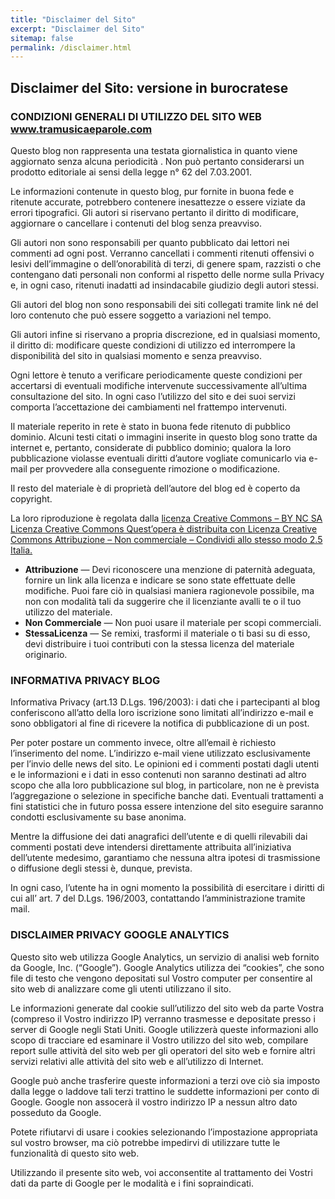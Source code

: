 ```yaml
---
title: "Disclaimer del Sito"
excerpt: "Disclaimer del Sito"
sitemap: false
permalink: /disclaimer.html
---
```


## Disclaimer del Sito: versione in burocratese

### CONDIZIONI GENERALI DI UTILIZZO DEL SITO WEB www.tramusicaeparole.com

Questo blog non rappresenta una testata giornalistica in quanto viene aggiornato senza alcuna periodicità . Non può pertanto considerarsi un prodotto editoriale ai sensi della legge n° 62 del 7.03.2001.

Le informazioni contenute in questo blog, pur fornite in buona fede e ritenute accurate, potrebbero contenere inesattezze o essere viziate da errori tipografici. Gli autori si riservano pertanto il diritto di modificare, aggiornare o cancellare i contenuti del blog senza preavviso.

Gli autori non sono responsabili per quanto pubblicato dai lettori nei commenti ad ogni post. Verranno cancellati i commenti ritenuti offensivi o lesivi dell’immagine o dell’onorabilità di terzi, di genere spam, razzisti o che contengano dati personali non conformi al rispetto delle norme sulla Privacy e, in ogni caso, ritenuti inadatti ad insindacabile giudizio degli autori stessi.

Gli autori del blog non sono responsabili dei siti collegati tramite link né del loro contenuto che può essere soggetto a variazioni nel tempo.

Gli autori infine si riservano a propria discrezione, ed in qualsiasi momento, il diritto di: modificare queste condizioni di utilizzo ed interrompere la disponibilità del sito in qualsiasi momento e senza preavviso.

Ogni lettore è tenuto a verificare periodicamente queste condizioni per accertarsi di eventuali modifiche intervenute successivamente all’ultima consultazione del sito. In ogni caso l’utilizzo del sito e dei suoi servizi comporta l’accettazione dei cambiamenti nel frattempo intervenuti.

Il materiale reperito in rete è stato in buona fede ritenuto di pubblico dominio. Alcuni testi citati o immagini inserite in questo blog sono tratte da internet e, pertanto, considerate di pubblico dominio; qualora la loro pubblicazione violasse eventuali diritti d’autore vogliate comunicarlo via e-mail per provvedere alla conseguente rimozione o modificazione.

Il resto del materiale è di proprietà dell’autore del blog ed è coperto da copyright.

La loro riproduzione è regolata dalla [licenza Creative Commons – BY NC SA Licenza Creative Commons Quest’opera è distribuita con Licenza Creative Commons Attribuzione – Non commerciale – Condividi allo stesso modo 2.5 Italia.](https://creativecommons.org/licenses/by-nc-sa/2.5/it/deed.it)

  - **Attribuzione** — Devi riconoscere una menzione di paternità adeguata, fornire un link alla licenza e indicare se sono state effettuate delle modifiche. Puoi fare ciò in qualsiasi maniera ragionevole possibile, ma non con modalità tali da suggerire che il licenziante avalli te o il tuo utilizzo del materiale.
  - **Non Commerciale** — Non puoi usare il materiale per scopi commerciali.
  - **StessaLicenza** — Se remixi, trasformi il materiale o ti basi su di esso, devi distribuire i tuoi contributi con la stessa licenza del materiale originario.

### INFORMATIVA PRIVACY BLOG

Informativa Privacy (art.13 D.Lgs. 196/2003): i dati che i partecipanti al blog conferiscono all’atto della loro iscrizione sono limitati all’indirizzo e-mail e sono obbligatori al fine di ricevere la notifica di pubblicazione di un post.

Per poter postare un commento invece, oltre all’email è richiesto l’inserimento del nome. L’indirizzo e-mail viene utilizzato esclusivamente per l’invio delle news del sito. Le opinioni ed i commenti postati dagli utenti e le informazioni e i dati in esso contenuti non saranno destinati ad altro scopo che alla loro pubblicazione sul blog, in particolare, non ne è prevista l’aggregazione o selezione in specifiche banche dati. Eventuali trattamenti a fini statistici che in futuro possa essere intenzione del sito eseguire saranno condotti esclusivamente su base anonima.

Mentre la diffusione dei dati anagrafici dell’utente e di quelli rilevabili dai commenti postati deve intendersi direttamente attribuita all’iniziativa dell’utente medesimo, garantiamo che nessuna altra ipotesi di trasmissione o diffusione degli stessi è, dunque, prevista.

In ogni caso, l’utente ha in ogni momento la possibilità di esercitare i diritti di cui all’ art. 7 del D.Lgs. 196/2003, contattando l’amministrazione tramite mail.

### DISCLAIMER PRIVACY GOOGLE ANALYTICS

Questo sito web utilizza Google Analytics, un servizio di analisi web fornito da Google, Inc. (“Google”). Google Analytics utilizza dei “cookies”, che sono file di testo che vengono depositati sul Vostro computer per consentire al sito web di analizzare come gli utenti utilizzano il sito.

Le informazioni generate dal cookie sull’utilizzo del sito web da parte Vostra (compreso il Vostro indirizzo IP) verranno trasmesse e depositate presso i server di Google negli Stati Uniti. Google utilizzerà queste informazioni allo scopo di tracciare ed esaminare il Vostro utilizzo del sito web, compilare report sulle attività del sito web per gli operatori del sito web e fornire altri servizi relativi alle attività del sito web e all’utilizzo di Internet.

Google può anche trasferire queste informazioni a terzi ove ciò sia imposto dalla legge o laddove tali terzi trattino le suddette informazioni per conto di Google. Google non assocerà il vostro indirizzo IP a nessun altro dato posseduto da Google.

Potete rifiutarvi di usare i cookies selezionando l’impostazione appropriata sul vostro browser, ma ciò potrebbe impedirvi di utilizzare tutte le funzionalità di questo sito web.

Utilizzando il presente sito web, voi acconsentite al trattamento dei Vostri dati da parte di Google per le modalità e i fini sopraindicati.
